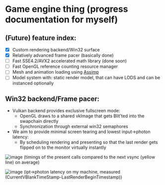 # Game engine thing (progress documentation for myself)
##   (Future) feature index:
- [x] Custom rendering backend/Win32 surface
- [x] Relatively advanced frame pacer (basically done)
- [ ] Fast SSE4.2/AVX2 accelerated math library (done soon)
- [ ] Fast OpenGL reference counting resource manager  
- [ ] Mesh and animation loading using [Assimp](https://github.com/assimp/assimp)
- [ ] Model system with: static render model, that can have LODS and can be instanced optionally

##   Win32 backend/Frame pacer:
- Vulkan backend provides exclusive fullscreen mode:
  - OpenGL draws to a shared vkImage that gets Blit'ted into the swapchain directly
  - Synchronization through external win32 semaphores
- We aim to provide minimal screen tearing and lowest input->photon latency:
  - By scheduling rendering and presenting so that the last render gets flipped on to the monitor virtually instantly
  
![image](https://github.com/user-attachments/assets/e40e4d52-fd81-49aa-87fc-5716dbe0b618)
(timings of the present calls compared to the next vsync (yellow line) on average)

![image](https://github.com/user-attachments/assets/4628c372-30cc-4694-a29f-a785454253d3)
(ipt->photon latency on my machine, measured (CurrentVBlankTimeStamp-LastRenderBeginTimestamp))
